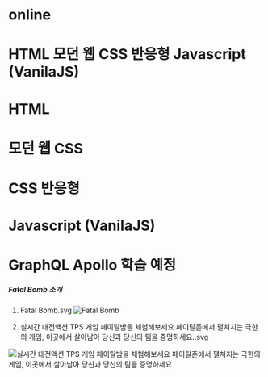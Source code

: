# online

# HTML 모던 웹 CSS 반응형 Javascript (VanilaJS)

# HTML 

# 모던 웹 CSS

# CSS 반응형 

# Javascript (VanilaJS)

# GraphQL Apollo 학습 예정


##### Fatal Bomb 소개

1. Fatal Bomb.svg
![Fatal Bomb](https://user-images.githubusercontent.com/100761993/200458182-ba881b92-b34f-462e-8b35-b2f1b6238c06.svg)


2. 실시간 대전액션 TPS 게임 페이탈밤을 체험해보세요.페이탈존에서 펼쳐지는 극한의 게임, 이곳에서 살아남아 당신과 당신의 팀을 증명하세요..svg

![실시간 대전액션 TPS 게임 페이탈밤을 체험해보세요 페이탈존에서 펼쳐지는 극한의 게임, 이곳에서 살아남아 당신과 당신의 팀을 증명하세요](https://user-images.githubusercontent.com/100761993/200458188-34c8771e-e231-47be-8838-fea6b66b0ec1.svg)
